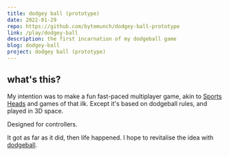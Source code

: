 ```yaml
---
title: dodgey ball (prototype)
date: 2022-01-29
repo: https://github.com/bytemunch/dodgey-ball-prototype
link: /play/dodgey-ball
description: the first incarnation of my dodgeball game
blog: dodgey-ball
project: dodgey ball (prototype)
---
```


## what's this?

My intention was to make a fun fast-paced multiplayer game, akin to [Sports Heads](https://www.mousebreaker.com/game/sports-heads-football-championship) and games of that ilk. Except it's based on dodgeball rules, and played in 3D space.

Designed for controllers.

It got as far as it did, then life happened. I hope to revitalise the idea with [dodgeball](/blog/tags/temp-new-dodgeball-game-name).